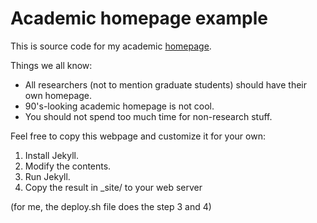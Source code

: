 Academic homepage example
=========================

This is source code for my academic [homepage](http://www.eecs.berkeley.edu/~sangjin/).

Things we all know:

* All researchers (not to mention graduate students) should have their own homepage.
* 90's-looking academic homepage is not cool.
* You should not spend too much time for non-research stuff.

Feel free to copy this webpage and customize it for your own:

1. Install Jekyll.
2. Modify the contents.
3. Run Jekyll.
4. Copy the result in \_site/ to your web server

(for me, the deploy.sh file does the step 3 and 4)
